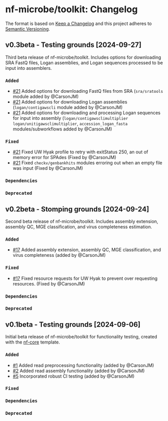 # nf-microbe/toolkit: Changelog

The format is based on [Keep a Changelog](https://keepachangelog.com/en/1.0.0/)
and this project adheres to [Semantic Versioning](https://semver.org/spec/v2.0.0.html).

## v0.3beta - Testing grounds [2024-09-27]

Third beta release of nf-microbe/toolkit. Includes options for downloading SRA FastQ files,
Logan assemblies, and Logan sequences processed to be input into assemblers.

### `Added`

- [#21](https://github.com/nf-microbe/toolkit/pull/21) Added options for downloading
FastQ files from SRA (`sra/sratools` module added by @CarsonJM)
- [#21](https://github.com/nf-microbe/toolkit/pull/21) Added options for downloading
Logan assemblies (`logan/contigawscli` module added by @CarsonJM)
- [#21](https://github.com/nf-microbe/toolkit/pull/21) Added options for downloading
and processing Logan sequences for input into assembly (`logan/contigawsclimultiplier`
`logan/unitigawsclimultiplier`, `accession_logan_fasta` modules/subworkflows added by @CarsonJM)

### `Fixed`

- [#21](https://github.com/nf-microbe/toolkit/pull/21) Fixed UW Hyak profile to retry with exitStatus 250, an
out of memory error for SPAdes (Fixed by @CarsonJM)
- [#21](https://github.com/nf-microbe/toolkit/pull/21) Fixed `checkv/genbankhits` modules erroring out
when an empty file was input (Fixed by @CarsonJM)

### `Dependencies`

### `Deprecated`

## v0.2beta - Stomping grounds [2024-09-24]

Second beta release of nf-microbe/toolkit. Includes assembly extension, assembly QC,
MGE classification, and virus completeness estimation.

### `Added`

- [#17](https://github.com/nf-microbe/toolkit/pull/17) Added assembly extension, assembly QC,
MGE classification, and virus completeness (added by @CarsonJM)

### `Fixed`

- [#17](https://github.com/nf-microbe/toolkit/pull/17) Fixed resource requests for UW Hyak to prevent over requesting resources. (Fixed by @CarsonJM)

### `Dependencies`

### `Deprecated`

## v0.1beta - Testing grounds [2024-09-06]

Initial beta release of nf-microbe/toolkit for functionality testing,
created with the [nf-core](https://nf-co.re/) template.

### `Added`

- [#1](https://github.com/nf-microbe/toolkit/pull/2) Added read preprocessing functionality (added by @CarsonJM)
- [#2](https://github.com/nf-microbe/toolkit/pull/4) Added read assembly functionality (added by @CarsonJM)
- [#5](https://github.com/nf-microbe/toolkit/pull/5) Incorporated robust CI testing (added by @CarsonJM)

### `Fixed`

### `Dependencies`

### `Deprecated`
